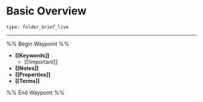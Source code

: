 # Basic Overview
 
```ccard
type: folder_brief_live
```
 
---

%% Begin Waypoint %%
- **[[Keywords]]**
	- [[!important]]
- **[[Notes]]**
- **[[Properties]]**
- **[[Terms]]**

%% End Waypoint %%